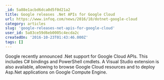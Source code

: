 ```yaml
---
_id: 5a88e1acbd6dca0d5f0d21a2
title: Google releases .Net APIs for Google Cloud
url: https://www.infoq.com/news/2016/10/dotnet-google-cloud
category: articles
slug: 'google-releases-net-apis-for-google-cloud'
user_id: 5a83ce59d6eb0005c4ecda2c
createdOn: '2016-10-23T01:43:46.000Z'
tags: []
---
```


Google recently announced .Net support for Google Cloud APIs. This includes C# bindings and PowerShell cmdlets. A Visual Studio extension is also available, allowing to browse Google Cloud resources and to deploy Asp.Net applications on Google Compute Engine.
